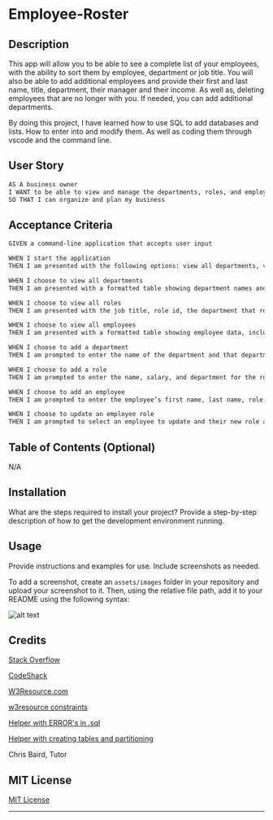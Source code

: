 # Employee-Roster

## Description

This app will allow you to be able to see a complete list of your employees, with the ability to sort them by employee, department or job title. You will also be able to add additional employees and provide their first and last name, title, department, their manager and their income. As well as, deleting employees that are no longer with you.  If needed, you can add additional departments.

By doing this project, I have learned how to use SQL to add databases and lists.  How to enter into and modify them.  As well as coding them through vscode and the command line.

## User Story

```md
AS A business owner
I WANT to be able to view and manage the departments, roles, and employees in my company.  
SO THAT I can organize and plan my business
```

## Acceptance Criteria

```md
GIVEN a command-line application that accepts user input

WHEN I start the application
THEN I am presented with the following options: view all departments, view all roles, view all employees, add a department, add a role, add an employee, and update an employee role

WHEN I choose to view all departments
THEN I am presented with a formatted table showing department names and department ids

WHEN I choose to view all roles
THEN I am presented with the job title, role id, the department that role belongs to, and the salary for that role

WHEN I choose to view all employees
THEN I am presented with a formatted table showing employee data, including employee ids, first names, last names, job titles, departments, salaries, and managers that the employees report to

WHEN I choose to add a department
THEN I am prompted to enter the name of the department and that department is added to the database

WHEN I choose to add a role
THEN I am prompted to enter the name, salary, and department for the role and that role is added to the database

WHEN I choose to add an employee
THEN I am prompted to enter the employee’s first name, last name, role, and manager, and that employee is added to the database

WHEN I choose to update an employee role
THEN I am prompted to select an employee to update and their new role and this information is updated in the database 
```
## Table of Contents (Optional)

N/A

## Installation

What are the steps required to install your project? Provide a step-by-step description of how to get the development environment running.

## Usage

Provide instructions and examples for use. Include screenshots as needed.

To add a screenshot, create an `assets/images` folder in your repository and upload your screenshot to it. Then, using the relative file path, add it to your README using the following syntax:

![alt text](assets/images/screenshot.png)

## Credits

[Stack Overflow](https://stackoverflow.com/questions/36547292/use-promise-to-process-mysql-return-value-in-node-js)

[CodeShack](https://codeshack.io/super-fast-php-mysql-database-class/)

[W3Resource.com](https://www.w3resource.com/node.js/nodejs-mysql.php)

[w3resource constraints](https://www.w3schools.com/mysql/mysql_constraints.asp)

[Helper with ERROR's in .sql](https://www.rathishkumar.in/2016/01/how-to-solve-mysql-error-code-1062.html)

[Helper with creating tables and partitioning](https://dev.mysql.com/doc/refman/8.0/en/partitioning-list.html)


Chris Baird, Tutor

## MIT License

[MIT License](https://choosealicense.com/licenses/mit/)

---